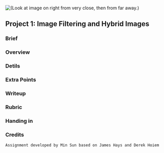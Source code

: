 ![(Look at image on right from very close, then from far away.)](https://github.com/NTHU-EE-CV-2014-Fall/homework1/blob/master/data/hybrid_image_example.jpg)
## Project 1: Image Filtering and Hybrid Images
### Brief

### Overview

### Detils

### Extra Points

### Writeup

### Rubric

### Handing in

### Credits
	Assignment developed by Min Sun based on James Hays and Derek Hoiem
